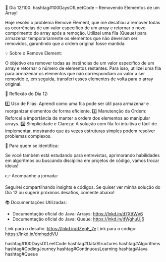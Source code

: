 🚀 Dia 12/100: hashtag#100DaysOfLeetCode – Removendo Elementos de um Array!

Hoje resolvi o problema Remove Element, que me desafiou a remover todas as ocorrências de um valor específico de um array e retornar o novo comprimento do array após a remoção. Utilizei uma fila (Queue) para armazenar temporariamente os elementos que não deveriam ser removidos, garantindo que a ordem original fosse mantida.

💡 Sobre o Remove Element:

O objetivo era remover todas as instâncias de um valor específico de um array e retornar o número de elementos restantes. Para isso, utilizei uma fila para armazenar os elementos que não correspondiam ao valor a ser removido e, em seguida, transferi esses elementos de volta para o array original.

🌟 Reflexão do Dia 12:

1️⃣ Uso de Filas: Aprendi como uma fila pode ser útil para armazenar e reorganizar elementos de forma eficiente.
2️⃣ Manutenção da Ordem: Reforcei a importância de manter a ordem dos elementos ao manipular arrays.
3️⃣ Simplicidade e Clareza: A solução com fila foi intuitiva e fácil de implementar, mostrando que às vezes estruturas simples podem resolver problemas complexos.

📌 Para quem se identifica:

Se você também está estudando para entrevistas, aprimorando habilidades em algoritmos ou buscando disciplina em projetos de código, vamos trocar ideias!

👉 Acompanhe a jornada:

Seguirei compartilhando insights e códigos. Se quiser ver minha solução do Dia 12 ou sugerir próximos desafios, comente abaixo!

📚 Documentações Utilizadas:

- Documentação oficial do Java: Arrays: https://lnkd.in/d7XttWv6
- Documentação oficial do Java: Queue: https://lnkd.in/dWghuUj6

Link para o desafio: https://lnkd.in/dZepF_7e
Link para o código: https://lnkd.in/dmhqddVU

hashtag#100DaysOfLeetCode hashtag#DataStructures hashtag#Algorithms hashtag#CodingJourney hashtag#ContinuousLearning hashtag#Java hashtag#Queue
